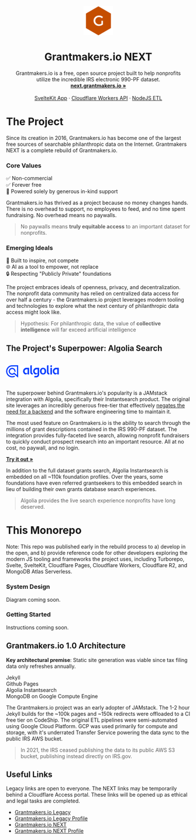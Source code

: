 <div align="center">
  <a href="https://next.grantmakers.io">
    <img src="./apps/web/static/logo.svg" alt="Logo" width="80" height="80">
  </a>

  <h1 align="center">Grantmakers.io NEXT</h1>

  <p align="center">
    Grantmakers.io is a free, open source project built to help nonprofits
    <br />
    utilize the incredible IRS electronic 990-PF dataset.
    <br />
    <a href="https://next.grantmakers.io"><strong>next.grantmakers.io »</strong></a>
    <br />
    <br />
    <a href="https://github.com/grantmakers/grantmakers-next/tree/main/apps/web">SvelteKit App</a>
    ·
    <a href="https://github.com/grantmakers/grantmakers-next/tree/main/apps/api">Cloudflare Workers API</a>
    ·
    <a href="https://github.com/grantmakers/grantmakers-next/tree/main/apps/etl">NodeJS ETL</a>
  </p>
</div>

# The Project

Since its creation in 2016, Grantmakers.io has become one of the largest free sources of searchable philanthropic data on the Internet. Grantmakers NEXT is a complete rebuild of Grantmakers.io.

### Core Values

✅ Non-commercial  
✅ Forever free  
🎁 Powered solely by generous in-kind support

Grantmakers.io has thrived as a project because no money changes hands. There is no overhead to support, no employees to feed, and no time spent fundraising. No overhead means no paywalls.

> No paywalls means **truly equitable access** to an important dataset for nonprofits.

### Emerging Ideals

🌻 Built to inspire, not compete  
🌐 AI as a tool to empower, not replace  
🔒 Respecting "Publicly Private" foundations

The project embraces ideals of openness, privacy, and decentralization. The nonprofit data community has relied on centralized data access for over half a century - the Grantmakers.io project leverages modern tooling and technologies to explore what the next century of philanthropic data access might look like.

> Hypothesis: For philanthropic data, the value of **collective intelligence** will far exceed artificial intelligence

## The Project's Superpower: Algolia Search

<br />
<div align="left">
  <a href="https://www.algolia.com/" alt="Algolia Logo">
    <img src="./apps/web/src/lib/assets/images/Algolia-logo-blue-for-README.png" alt="Algolia Logo" width="144" height="33">
  </a>
</div>
<br />

The superpower behind Grantmakers.io's popularity is a JAMstack integration with Algolia, specifically their Instantsearch product. The original site leverages an incredibly generous free-tier that effectively [negates the need for a backend](https://stories.algolia.com/why-hosted-search-made-sense-for-grantmakers-io-8974f5ed6bd6) and the software engineering time to maintain it.

The most used feature on Grantmakers.io is the ability to search through the millions of grant descriptions contained in the IRS 990-PF dataset. The integration provides fully-faceted live search, allowing nonprofit fundraisers to quickly conduct prospect research into an important resource. All at no cost, no paywall, and no login.

<a href="https://www.grantmakers.io/search/grants/"><strong>Try it out »</strong></a>
<br />

In addition to the full dataset grants search, Algolia Instantsearch is embedded on all ~110k foundation profiles. Over the years, some foundations have even referred grantseekers to this embedded search in lieu of building their own grants database search experiences.

> Algolia provides the live search experience nonprofits have long deserved.

# This Monorepo

Note: This repo was published early in the rebuild process to a) develop in the open, and b) provide reference code for other developers exploring the modern JS tooling and frameworks the project uses, including Turborepo, Svelte, SvelteKit, Cloudflare Pages, Cloudflare Workers, Cloudflare R2, and MongoDB Atlas Serverless.

### System Design

Diagram coming soon.

### Getting Started

Instructions coming soon.

## Grantmakers.io 1.0 Architecture

**Key architectural premise**: Static site generation was viable since tax filing data only refreshes annually.

Jekyll  
Github Pages  
Algolia Instantsearch  
MongoDB on Google Compute Engine

The Grantmakers.io project was an early adopter of JAMstack. The 1-2 hour Jekyll builds for the ~100k pages and ~150k redirects were offloaded to a CI free tier on CodeShip. The original ETL pipelines were semi-automated using Google Cloud Platform. GCP was used primarily for compute and storage, with it's underrated Transfer Service powering the data sync to the public IRS AWS bucket.

> In 2021, the IRS ceased publishing the data to its public AWS S3 bucket, publishing instead directly on IRS.gov.

## Useful Links

Legacy links are open to everyone. The NEXT links may be temporarily behind a Cloudflare Access portal. These links will be opened up as ethical and legal tasks are completed.

- [Grantmakers.io Legacy](https://www.grantmakers.io/)
- [Grantmakers.io Legacy Profile](https://www.grantmakers.io/profiles/v0/562618866-bill-and-melinda-gates-foundation/)
- [Grantmakers.io NEXT](https://next.grantmakers.io)
- [Grantmakers.io NEXT Profile](https://next.grantmakers.io/profiles/v1/562618866-bill-and-melinda-gates-foundation/)
